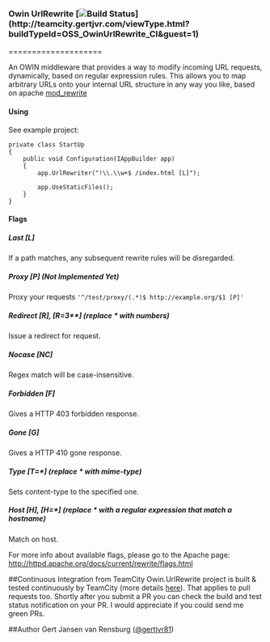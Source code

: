 ### Owin UrlRewrite [![Build Status](http://teamcity.gertjvr.com/app/rest/builds/buildType:(id:OSS_OwinUrlRewrite_CI)/statusIcon)](http://teamcity.gertjvr.com/viewType.html?buildTypeId=OSS_OwinUrlRewrite_CI&guest=1)
====================

An OWIN middleware that provides a way to modify incoming URL requests, dynamically, based on regular expression rules. This allows you to map arbitrary URLs onto your internal URL structure in any way you like, based on apache [mod_rewrite](http://httpd.apache.org/docs/current/rewrite)

#### Using

See example project:

```
private class StartUp
{
    public void Configuration(IAppBuilder app)
    {
        app.UrlRewriter("!\\.\\w+$ /index.html [L]");

        app.UseStaticFiles();
    }
}
```

#### Flags
##### Last [L]
If a path matches, any subsequent rewrite rules will be disregarded.

##### Proxy \[P\] (Not Implemented Yet)
Proxy your requests
```'^/test/proxy/(.*)$ http://example.org/$1 [P]'```

##### Redirect \[R\], \[R=3**\] (replace * with numbers)
Issue a redirect for request.

##### Nocase \[NC\]
Regex match will be case-insensitive.

##### Forbidden \[F\]
Gives a HTTP 403 forbidden response.

##### Gone \[G\]
Gives a HTTP 410 gone response.

##### Type \[T=*\] (replace * with mime-type)
Sets content-type to the specified one.

##### Host \[H\], \[H=*\] (replace * with a regular expression that match a hostname)
Match on host.

For more info about available flags, please go to the Apache page: http://httpd.apache.org/docs/current/rewrite/flags.html

##<a id="continuous-integration-from-teamcity">Continuous Integration from TeamCity</a>
Owin.UrlRewrite project is built & tested continuously by TeamCity (more details [here](http://www.mehdi-khalili.com/continuous-integration-delivery-github-teamcity)). That applies to pull requests too. Shortly after you submit a PR you can check the build and test status notification on your PR. I would appreciate if you could send me green PRs.

##<a id="author">Author</a>
Gert Jansen van Rensburg ([@gertjvr81](http://twitter.com/gertjvr81))
